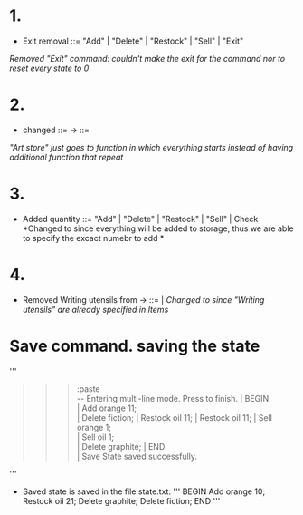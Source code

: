 
# 1.
* Exit removal
<Programme> ::= "Add" <Storage> <Item> | "Delete" <Storage> <Item> | "Restock" <Storage> <Item> | "Sell" <Item> | "Exit"

*Removed "Exit" command: couldn't make the exit for the command nor to reset every state to 0*


# 2.
* <Art store> changed 
<Art store> ::= <Storage> <Writing utensils> <Books> <Art supplies> -> <Art store> ::= <Programme>

*"Art store" just goes to function in which everything starts instead of having additional function that repeat*

# 3. 
* Added quantity
<Programme> ::= "Add" <Storage> <Quantity> | "Delete" <Storage> | "Restock" <Storage> <Quantity> | "Sell" <Storage> <Quantity> | Check <Storage>
*Changed <Item> to <Quantity> since everything will be added to storage, thus we are able to specify the excact numebr to add *

# 4.
* Removed Writing utensils from <Storage>
-> <Storage> ::= <Item> | <Storage> <Item>
*Changed <Writing Utensils> to <Item> since "Writing utensils" are already specified in Items*

# Save command. saving the state
'''
>>> :paste         
-- Entering multi-line mode. Press <Ctrl-D> to finish.
| BEGIN           
| Add orange 11;  
| Delete fiction; 
| Restock oil 11; 
| Restock oil 11; 
| Sell orange 1;  
| Sell oil 1;     
| Delete graphite;
| END  
|
>>> Save
State saved successfully.
>>>
'''
* Saved state is saved in the file state.txt:
'''
BEGIN
Add orange 10;
Restock oil 21;
Delete graphite;
Delete fiction;
END
'''